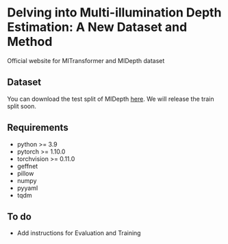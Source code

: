 # Delving into Multi-illumination Depth Estimation: A New Dataset and Method

Official website for MITransformer and MIDepth dataset

## Dataset
You can download the test split of MIDepth [here](https://1drv.ms/u/s!Al8Z5hpFSN2xgfYrToE2XkNuATXN9A?e=XnlU87). We will release the train split soon.

## Requirements
* python >= 3.9
* pytorch >= 1.10.0
* torchvision >= 0.11.0
* geffnet
* pillow
* numpy
* pyyaml
* tqdm

## To do
* Add instructions for Evaluation and Training
